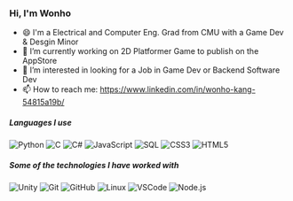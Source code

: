 ### Hi, I'm Wonho

- 😄 I'm a Electrical and Computer Eng. Grad from CMU with a Game Dev & Desgin Minor
- 🔭 I’m currently working on 2D Platformer Game to publish on the AppStore
- 👯 I’m interested in looking for a Job in Game Dev or Backend Software Dev
- 📫 How to reach me: https://www.linkedin.com/in/wonho-kang-54815a19b/

##### Languages I use

![Python](https://img.shields.io/badge/-Python-000000?style=flat&logo=python)
![C](https://img.shields.io/badge/-C-000000?style=flat&logo=c)
![C#](https://img.shields.io/badge/c%23-%23239120.svg?style=flat&logo=c-sharp)
![JavaScript](https://img.shields.io/badge/-JavaScript-000000?style=flat&logo=javascript)
![SQL](https://img.shields.io/badge/-SQL-000000?style=flat&logo=postgresql)
![CSS3](https://img.shields.io/badge/css3-%231572B6.svg?style=flat&logo&logo=css3)
![HTML5](https://img.shields.io/badge/html5-%23E34F26.svg?style=flat&logo&logo=html5)

##### Some of the technologies I have worked with

![Unity](https://img.shields.io/badge/unity-%23000000.svg?style=flat&logo&logo=unity)
![Git](https://img.shields.io/badge/-Git-222222?style=flat&logo=git&logoColor=F05032)
![GitHub](https://img.shields.io/badge/-GitHub-222222?style=flat&logo=github&logoColor=181717)
![Linux](https://img.shields.io/badge/-Linux-222222?style=flat&logo=linux&logoColor=FCC624)
![VSCode](https://img.shields.io/badge/Visual%20Studio%20Code-0078d7.svg?style=flat&logo&logo=visual-studio-code)
![Node.js](https://img.shields.io/badge/-Node.js-222222?style=flat&logo=node.js&logoColor=339933)
